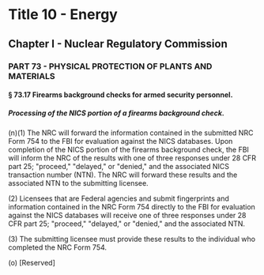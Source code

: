 
# Title 10 - Energy
## Chapter I - Nuclear Regulatory Commission
### PART 73 - PHYSICAL PROTECTION OF PLANTS AND MATERIALS
#### § 73.17 Firearms background checks for armed security personnel.
##### Processing of the NICS portion of a firearms background check.

(n)(1) The NRC will forward the information contained in the submitted NRC Form 754 to the FBI for evaluation against the NICS databases. Upon completion of the NICS portion of the firearms background check, the FBI will inform the NRC of the results with one of three responses under 28 CFR part 25; "proceed," "delayed," or "denied," and the associated NICS transaction number (NTN). The NRC will forward these results and the associated NTN to the submitting licensee.

(2) Licensees that are Federal agencies and submit fingerprints and information contained in the NRC Form 754 directly to the FBI for evaluation against the NICS databases will receive one of three responses under 28 CFR part 25; "proceed," "delayed," or "denied," and the associated NTN.

(3) The submitting licensee must provide these results to the individual who completed the NRC Form 754.

(o) [Reserved]
